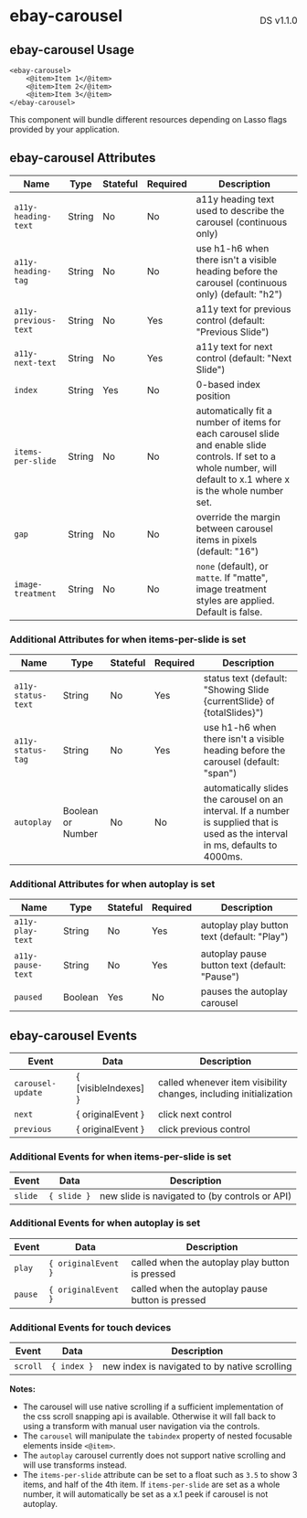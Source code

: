 <h1 style="display: flex; justify-content: space-between; align-items: center;">
    <span>
        ebay-carousel
    </span>
    <span style="font-weight: normal; font-size: medium; margin-bottom: -15px;">
        DS v1.1.0
    </span>
</h1>

## ebay-carousel Usage

```marko
<ebay-carousel>
    <@item>Item 1</@item>
    <@item>Item 2</@item>
    <@item>Item 3</@item>
</ebay-carousel>
```

This component will bundle different resources depending on Lasso flags provided by your application.

## ebay-carousel Attributes

Name | Type | Stateful | Required | Description
--- | --- | --- | --- | ---
`a11y-heading-text` | String | No | No | a11y heading text used to describe the carousel (continuous only)
`a11y-heading-tag` | String | No | No | use h1-h6 when there isn't a visible heading before the carousel (continuous only) (default: "h2")
`a11y-previous-text` | String | No | Yes | a11y text for previous control (default: "Previous Slide")
`a11y-next-text` | String | No | Yes | a11y text for next control (default: "Next Slide")
`index` | String | Yes | No | 0-based index position
`items-per-slide` | String | No | No | automatically fit a number of items for each carousel slide and enable slide controls. If set to a whole number, will default to x.1 where x is the whole number set.
`gap` | String | No | No | override the margin between carousel items in pixels (default: "16")
`image-treatment` | String | No | No | `none` (default), or `matte`. If "matte", image treatment styles are applied. Default is false.

### Additional Attributes for when items-per-slide is set

Name | Type | Stateful | Required | Description
--- | --- | --- | --- | ---
`a11y-status-text` | String | No | Yes | status text (default: "Showing Slide {currentSlide} of {totalSlides}")
`a11y-status-tag` | String | No | Yes | use h1-h6 when there isn't a visible heading before the carousel (default: "span")
`autoplay` | Boolean or Number | No | No | automatically slides the carousel on an interval. If a number is supplied that is used as the interval in ms, defaults to 4000ms.

### Additional Attributes for when autoplay is set

Name | Type | Stateful | Required | Description
--- | --- | --- | --- | ---
`a11y-play-text` | String | No | Yes | autoplay play button text (default: "Play")
`a11y-pause-text` | String | No | Yes | autoplay pause button text (default: "Pause")
`paused` | Boolean | Yes | No | pauses the autoplay carousel

## ebay-carousel Events

Event | Data | Description
--- | --- | ---
`carousel-update` | { [visibleIndexes] } | called whenever item visibility changes, including initialization
`next` | { originalEvent } | click next control
`previous` | { originalEvent } | click previous control

### Additional Events for when items-per-slide is set

Event | Data | Description
--- | --- | ---
`slide` | `{ slide }` | new slide is navigated to (by controls or API)

### Additional Events for when autoplay is set

Event | Data | Description
--- | --- | ---
`play` | `{ originalEvent }` | called when the autoplay play button is pressed
`pause` | `{ originalEvent }` | called when the autoplay pause button is pressed

### Additional Events for touch devices

Event | Data | Description
--- | --- | ---
`scroll` | `{ index }` | new index is navigated to by native scrolling

**Notes:**

* The carousel will use native scrolling if a sufficient implementation of the css scroll snapping api is available. Otherwise it will fall back to using a transform with manual user navigation via the controls.
* The `carousel` will manipulate the `tabindex` property of nested focusable elements inside `<@item>`.
* The `autoplay` carousel currently does not support native scrolling and will use transforms instead.
* The `items-per-slide` attribute can be set to a float such as `3.5` to show 3 items, and half of the 4th item. If `items-per-slide` are set as a whole number, it will automatically be set as a x.1 peek if carousel is not autoplay.
